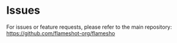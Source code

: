 # Issues

For issues or feature requests, please refer to the main repository: https://github.com/flameshot-org/flamesho 

